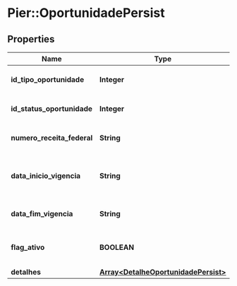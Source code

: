 # Pier::OportunidadePersist

## Properties
Name | Type | Description | Notes
------------ | ------------- | ------------- | -------------
**id_tipo_oportunidade** | **Integer** | C\u00C3\u00B3digo identificador do tipo oportunidade | 
**id_status_oportunidade** | **Integer** | C\u00C3\u00B3digo identificador do status oportunidade | 
**numero_receita_federal** | **String** | N\u00C3\u00BAmero receita federal do cliente | 
**data_inicio_vigencia** | **String** | Date de in\u00C3\u00ADcio da vig\u00C3\u00AAncia da oportunidade | 
**data_fim_vigencia** | **String** | Data do fim da vig\u00C3\u00AAncia da oportunidade | 
**flag_ativo** | **BOOLEAN** | Atributo que indica se a oportunidade est\u00C3\u00A1 ativa | 
**detalhes** | [**Array&lt;DetalheOportunidadePersist&gt;**](DetalheOportunidadePersist.md) | Lista de detalhes | 


